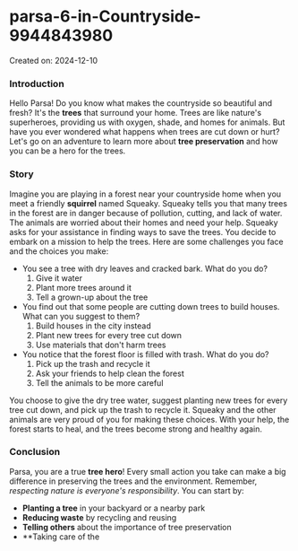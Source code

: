 # parsa-6-in-Countryside-9944843980

Created on: 2024-12-10

### Introduction
Hello Parsa! Do you know what makes the countryside so beautiful and fresh? It's the **trees** that surround your home. Trees are like nature's superheroes, providing us with oxygen, shade, and homes for animals. But have you ever wondered what happens when trees are cut down or hurt? Let's go on an adventure to learn more about **tree preservation** and how you can be a hero for the trees.

### Story
Imagine you are playing in a forest near your countryside home when you meet a friendly **squirrel** named Squeaky. Squeaky tells you that many trees in the forest are in danger because of pollution, cutting, and lack of water. The animals are worried about their homes and need your help. Squeaky asks for your assistance in finding ways to save the trees. You decide to embark on a mission to help the trees. Here are some challenges you face and the choices you make:

* You see a tree with dry leaves and cracked bark. What do you do?
  1. Give it water
  2. Plant more trees around it
  3. Tell a grown-up about the tree
* You find out that some people are cutting down trees to build houses. What can you suggest to them?
  1. Build houses in the city instead
  2. Plant new trees for every tree cut down
  3. Use materials that don't harm trees
* You notice that the forest floor is filled with trash. What do you do?
  1. Pick up the trash and recycle it
  2. Ask your friends to help clean the forest
  3. Tell the animals to be more careful

You choose to give the dry tree water, suggest planting new trees for every tree cut down, and pick up the trash to recycle it. Squeaky and the other animals are very proud of you for making these choices. With your help, the forest starts to heal, and the trees become strong and healthy again.

### Conclusion
Parsa, you are a true **tree hero**! Every small action you take can make a big difference in preserving the trees and the environment. Remember, *respecting nature is everyone's responsibility*. You can start by:
* **Planting a tree** in your backyard or a nearby park
* **Reducing waste** by recycling and reusing
* **Telling others** about the importance of tree preservation
* **Taking care of the
